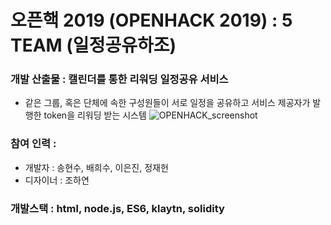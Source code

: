 # 오픈핵 2019 (OPENHACK 2019) : 5 TEAM (일정공유하조)

### 개발 산출물 : 캘린더를 통한 리워딩 일정공유 서비스
- 같은 그룹, 혹은 단체에 속한 구성원들이 서로 일정을 공유하고 서비스 제공자가 발행한 token을 리워딩 받는 시스템
![OPENHACK_screenshot](https://user-images.githubusercontent.com/39265399/60504292-4aac2c80-9cfc-11e9-9711-a00aefeea55e.png)

### 참여 인력 : 
- 개발자 : 송현수, 배희수, 이은진, 정재헌 
- 디자이너 : 조하연

### 개발스택 : html, node.js, ES6, klaytn, solidity

